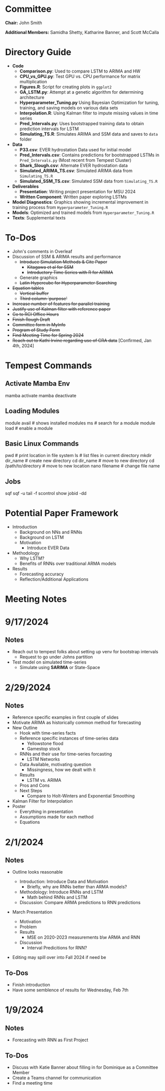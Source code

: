 # Committee  

__Chair:__ John Smith  

__Additional Members:__ Samidha Shetty, Katharine Banner, and Scott McCalla

# Directory Guide

- __Code__ 
  - __Comparison.py__: Used to compare LSTM to ARIMA and HW
  - __CPU\_vs\_GPU.py__: Test GPU vs. CPU performance for matrix multiplication
  - __Figures.R__: Script for creating plots in `ggplot2`
  - __GA\_LSTM.py__: Attempt at a genetic algorithm for determining architecture
  - __Hyperparameter\_Tuning.py__ Using Bayesian Optimization for tuning, training, and saving models on various data sets
  - __Interpolation.R__: Using Kalman filter to impute missing values in time series
  - __Pred\_Intervals.py__: Uses bootstrapped training data to obtain prediction intervals for LSTM
  - __Simulating\_TS.R__: Simulates ARIMA and SSM data and saves to `data` folder
- __Data__
  - __P33.csv__: EVER hydrostation Data used for initial model
  - __Pred\_Intervals.csv__: Contains predictions for bootstrapped LSTMs in `Pred_Intervals.py` (Most recent from Tempest Cluster)
  - __Shark\_Slough.csv__: Alternate EVER hydrostation data
  - __Simulated\_ARIMA\_TS.csv__: Simulated ARIMA data from `Simulating_TS.R`
  - __Simulated\_SSM\_TS.csv__: Simulated SSM data from `Simulating_TS.R`
- __Deliverables__
  - __Presentation__: Writing project presentation for MSU 2024
  - __Written Component__: Written paper exploring LSTMs
- __Model Diagnostics__: Graphics showing incremental improvement in training process from `Hyperparameter_Tuning.R`
- __Models__: Optimized and trained models from `Hyperparameter_Tuning.R`
- __Texts__: Supplemental texts

# To-Dos
  - John's comments in Overleaf
  - Discussion of SSM & ARIMA results and performance
    - ~~Introduce Simulation Methods & Cite Paper~~
      - ~~Kitagawa et al for SSM~~
      - ~~Introductory Time Series with R for ARIMA~~
    - Generate graphics
    - ~~Latin Hypercube for Hyperparameter Searching~~
  - ~~Equation tables~~
    - ~~Vertical buffer~~
    - ~~Third column `purpose'~~
  - ~~Increase number of features for parallel training~~
  - ~~Justify use of Kalman filter with reference paper~~
  - ~~Go to RCI Office Hours~~
  - ~~Finish Rough Draft~~
  - ~~Committee form in MyInfo~~
  - ~~Program of Study Form~~
  - ~~Find Meeting Time for Spring 2024~~
  - ~~Reach out to Kathi Irvine regarding use of GRA data~~ [Confirmed, Jan 4th, 2024]


# Tempest Commands

## Activate Mamba Env
mamba activate <env-name>
mamba deactivate <env-name>

## Loading Modules
module avail # shows installed modules
ms <program-name> # search for a module
module load <module-name> # enable a module

## Basic Linux Commands
pwd # print location in file system
ls # list files in current directory
mkdir dir_name # create new directory
cd dir_name # move to new directory
cd /path/to/directory # move to new location
nano filename # change file name

## Jobs
sqf
sqf -u
tail -f <output-file>
scontrol show jobid -dd <jobid>

# Potential Paper Framework

- Introduction
  - Background on NNs and RNNs
  - Background on LSTM
  - Motivation
    - Introduce EVER Data
- Methodology
  - Why LSTM?
  - Benefits of RNNs over traditional ARMA models
- Results
  - Forecasting accuracy
  - Reflection/Additional Applications

# Meeting Notes

# 9/17/2024

## Notes
- Reach out to tempest folks about setting up venv for bootstrap intervals
  - Request to go under Johns partition
- Test model on simulated time-series
  - Simulate using **SARIMA** or State-Space

# 2/29/2024  

## Notes  
- Reference specific examples in first couple of slides
- Motivate ARIMA as historically common method for forecasting
- New Outline
  - Hook with time-series facts
  - Reference specific instances of time-series data
    - Yellowstone flood
    - Gamestop stock
  - RNNs and their use for time-series forcasting
    - LSTM Networks
  - Data Available, motivating question
    - Missingness, how we dealt with it
  - Results
    - LSTM vs. ARIMA
  - Pros and Cons
  - Next Steps
    - Compare to Holt-Winters and Exponential Smoothing
- Kalman Filter for Interpolation
- Poster
  - Everything in presentation
  - Assumptions made for each method
  - Equations

# 2/1/2024  

## Notes  
- Outline looks reasonable
  - Introduction: Introduce Data and Motivation
    - Briefly, why are RNNs better than ARMA models?
  - Methodology: Introduce RNNs and LSTM
    - Math behind RNNs and LSTM
  - Discussion: Compare ARMA predictions to RNN predictions

- March Presentation
  - Motivation
  - Problem
  - Results
    - MSE on 2020-2023 measurements b\w ARMA and RNN
  - Discussion
    - Interval Predicitions for RNN?
   
- Editing may spill over into Fall 2024 if need be

## To-Dos  
- Finish introduction
- Have some semblence of results for Wednesday, Feb 7th

# 1/9/2024

## Notes  
- Forecasting with RNN as First Project

## To-Dos  
- Discuss with Katie Banner about filling in for Dominique as a Committee Member
- Create a Teams channel for communication
- Find a meeting time

